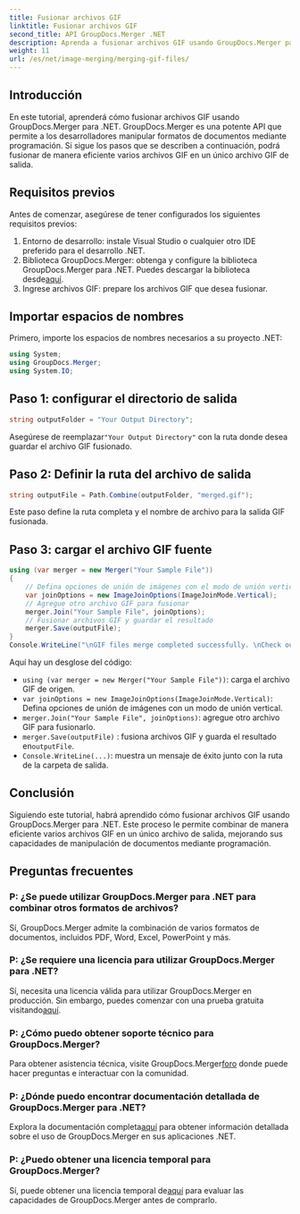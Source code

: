 ```yaml
---
title: Fusionar archivos GIF
linktitle: Fusionar archivos GIF
second_title: API GroupDocs.Merger .NET
description: Aprenda a fusionar archivos GIF usando GroupDocs.Merger para .NET. Combine varios GIF mediante programación con instrucciones paso a paso.
weight: 11
url: /es/net/image-merging/merging-gif-files/
---
```

## Introducción
En este tutorial, aprenderá cómo fusionar archivos GIF usando GroupDocs.Merger para .NET. GroupDocs.Merger es una potente API que permite a los desarrolladores manipular formatos de documentos mediante programación. Si sigue los pasos que se describen a continuación, podrá fusionar de manera eficiente varios archivos GIF en un único archivo GIF de salida.
## Requisitos previos
Antes de comenzar, asegúrese de tener configurados los siguientes requisitos previos:
1. Entorno de desarrollo: instale Visual Studio o cualquier otro IDE preferido para el desarrollo .NET.
2.  Biblioteca GroupDocs.Merger: obtenga y configure la biblioteca GroupDocs.Merger para .NET. Puedes descargar la biblioteca desde[aquí](https://releases.groupdocs.com/merger/net/).
3. Ingrese archivos GIF: prepare los archivos GIF que desea fusionar.

## Importar espacios de nombres
Primero, importe los espacios de nombres necesarios a su proyecto .NET:
```csharp
using System; 
using GroupDocs.Merger;
using System.IO;
```
## Paso 1: configurar el directorio de salida
```csharp
string outputFolder = "Your Output Directory";
```
 Asegúrese de reemplazar`"Your Output Directory"` con la ruta donde desea guardar el archivo GIF fusionado.
## Paso 2: Definir la ruta del archivo de salida
```csharp
string outputFile = Path.Combine(outputFolder, "merged.gif");
```
Este paso define la ruta completa y el nombre de archivo para la salida GIF fusionada.
## Paso 3: cargar el archivo GIF fuente
```csharp
using (var merger = new Merger("Your Sample File"))
{
    // Defina opciones de unión de imágenes con el modo de unión vertical
    var joinOptions = new ImageJoinOptions(ImageJoinMode.Vertical);
    // Agregue otro archivo GIF para fusionar
    merger.Join("Your Sample File", joinOptions);
    // Fusionar archivos GIF y guardar el resultado
    merger.Save(outputFile);
}
Console.WriteLine("\nGIF files merge completed successfully. \nCheck output in {0}", outputFolder);
```
Aquí hay un desglose del código:
- `using (var merger = new Merger("Your Sample File"))`: carga el archivo GIF de origen.
- `var joinOptions = new ImageJoinOptions(ImageJoinMode.Vertical)`: Defina opciones de unión de imágenes con un modo de unión vertical.
- `merger.Join("Your Sample File", joinOptions)`: agregue otro archivo GIF para fusionarlo.
- `merger.Save(outputFile)` : fusiona archivos GIF y guarda el resultado en`outputFile`.
- `Console.WriteLine(...)`: muestra un mensaje de éxito junto con la ruta de la carpeta de salida.

## Conclusión
Siguiendo este tutorial, habrá aprendido cómo fusionar archivos GIF usando GroupDocs.Merger para .NET. Este proceso le permite combinar de manera eficiente varios archivos GIF en un único archivo de salida, mejorando sus capacidades de manipulación de documentos mediante programación.

## Preguntas frecuentes
### P: ¿Se puede utilizar GroupDocs.Merger para .NET para combinar otros formatos de archivos?
Sí, GroupDocs.Merger admite la combinación de varios formatos de documentos, incluidos PDF, Word, Excel, PowerPoint y más.
### P: ¿Se requiere una licencia para utilizar GroupDocs.Merger para .NET?
 Sí, necesita una licencia válida para utilizar GroupDocs.Merger en producción. Sin embargo, puedes comenzar con una prueba gratuita visitando[aquí](https://releases.groupdocs.com/).
### P: ¿Cómo puedo obtener soporte técnico para GroupDocs.Merger?
 Para obtener asistencia técnica, visite GroupDocs.Merger[foro](https://forum.groupdocs.com/c/merger/32) donde puede hacer preguntas e interactuar con la comunidad.
### P: ¿Dónde puedo encontrar documentación detallada de GroupDocs.Merger para .NET?
 Explora la documentación completa[aquí](https://tutorials.groupdocs.com/merger/net/) para obtener información detallada sobre el uso de GroupDocs.Merger en sus aplicaciones .NET.
### P: ¿Puedo obtener una licencia temporal para GroupDocs.Merger?
 Sí, puede obtener una licencia temporal de[aquí](https://purchase.groupdocs.com/temporary-license/) para evaluar las capacidades de GroupDocs.Merger antes de comprarlo.